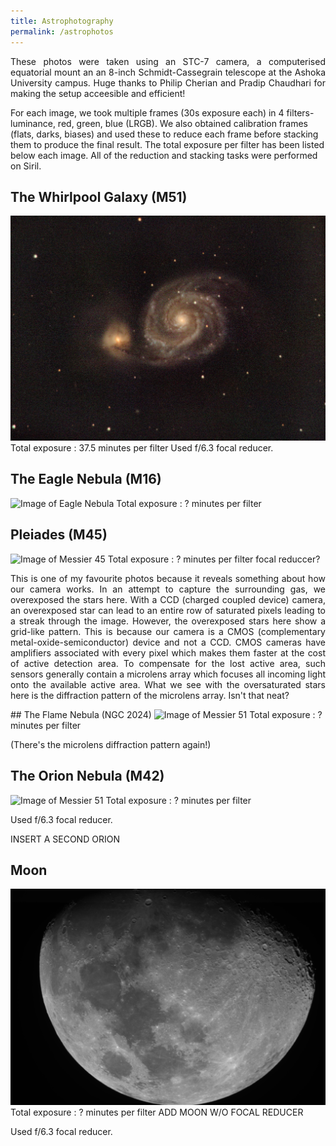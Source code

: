```yaml
---
title: Astrophotography
permalink: /astrophotos
---
```

<p align="justify">
These photos were taken using an STC-7 camera, a computerised equatorial mount an an 8-inch Schmidt-Cassegrain telescope at the Ashoka University campus. Huge thanks to Philip Cherian and Pradip Chaudhari for making the setup acceesible and efficient!
  
For each image, we took multiple frames (30s exposure each) in 4 filters- luminance, red, green, blue (LRGB). We also obtained calibration frames (flats, darks, biases) and used these to reduce each frame before stacking them to produce the final result. The total exposure per filter has been listed below each image. All of the reduction and stacking tasks were performed on Siril.
</p>

## The Whirlpool Galaxy (M51)
<img src="./assets/images/M51.jpg" class="custom-image" alt="Image of Messier 51">
Total exposure : 37.5 minutes per filter
Used f/6.3 focal reducer.

## The Eagle Nebula (M16)
<img src="./assets/images/eagle.jpg" class="custom-image" alt="Image of Eagle Nebula">
Total exposure : ? minutes per filter

## Pleiades (M45)
<img src="./assets/images/pleiades.jpg" class="custom-image" alt="Image of Messier 45">
Total exposure : ? minutes per filter
focal reduccer?
<p align="justify">
This is one of my favourite photos because it reveals something about how our camera works. In an attempt to capture the surrounding gas, we overexposed the stars here. With a CCD (charged coupled device) camera, an overexposed star can lead to an entire row of saturated pixels leading to a streak through the image. However, the overexposed stars here show a grid-like pattern. This is because our camera is a CMOS (complementary metal-oxide-semiconductor) device and not a CCD. CMOS cameras have amplifiers associated with every pixel which makes them faster at the cost of active detection area. To compensate for the lost active area, such sensors generally contain a microlens array which focuses all incoming light onto the available active area. What we see with the oversaturated stars here is the diffraction pattern of the microlens array. Isn't that neat?
</p>
## The Flame Nebula (NGC 2024)
<img src="./assets/images/flame_nebula.jpg" class="custom-image" alt="Image of Messier 51">
Total exposure : ? minutes per filter

(There's the microlens diffraction pattern again!)

## The Orion Nebula (M42)
<img src="./assets/images/orion_nebula.jpg" class="custom-image" alt="Image of Messier 51">
Total exposure : ? minutes per filter

Used f/6.3 focal reducer.

INSERT A SECOND ORION

## Moon
<img src="./assets/images/moon.jpg" class="custom-image" alt="Image of Messier 51">
Total exposure : ? minutes per filter ADD MOON W/O FOCAL REDUCER

Used f/6.3 focal reducer.

